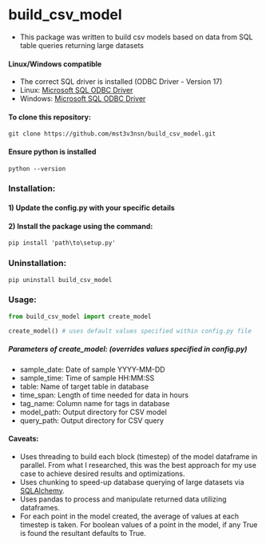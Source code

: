 # build_csv_model
- This package was written to build csv models based on data from SQL table queries returning large datasets

#### Linux/Windows compatible 
- The correct SQL driver is installed (ODBC Driver - Version 17)
- Linux: [Microsoft SQL ODBC Driver](https://docs.microsoft.com/en-us/sql/connect/odbc/linux-mac/installing-the-microsoft-odbc-driver-for-sql-server?view=sql-server-ver15)
- Windows: [Microsoft SQL ODBC Driver](https://docs.microsoft.com/en-us/sql/connect/odbc/download-odbc-driver-for-sql-server?view=sql-server-ver15)

#### To clone this repository:
```
git clone https://github.com/mst3v3nsn/build_csv_model.git
```

#### Ensure python is installed
```
python --version
```
### Installation:

#### 1) Update the config.py with your specific details

#### 2) Install the package using the command:
```
pip install 'path\to\setup.py'
```

### Uninstallation:
```
pip uninstall build_csv_model
```

### Usage:
```python
from build_csv_model import create_model

create_model() # uses default values specified within config.py file

```
##### Parameters of create_model: (overrides values specified in config.py)
- sample_date: Date of sample YYYY-MM-DD
- sample_time: Time of sample HH:MM:SS
- table: Name of target table in database
- time_span: Length of time needed for data in hours
- tag_name: Column name for tags in database
- model_path: Output directory for CSV model
- query_path: Output directory for CSV query

#### Caveats:
- Uses threading to build each block (timestep) of the model dataframe in parallel. From what I researched, this was the best approach for my use case to achieve desired results and optimizations.
- Uses chunking to speed-up database querying of large datasets via [SQLAlchemy](https://docs.sqlalchemy.org/en/14/).
- Uses pandas to process and manipulate returned data utilizing dataframes.
- For each point in the model created, the average of values at each timestep is taken. For boolean values of a point in the model, if any True is found the resultant defaults to True. 
